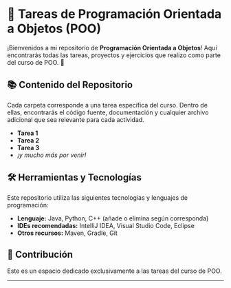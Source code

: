 # 🚀 Tareas de Programación Orientada a Objetos (POO)

¡Bienvenidos a mi repositorio de **Programación Orientada a Objetos**! Aquí encontrarás todas las tareas, proyectos y ejercicios que realizo como parte del curso de POO. 🌟

## 📚 Contenido del Repositorio

Cada carpeta corresponde a una tarea específica del curso. Dentro de ellas, encontrarás el código fuente, documentación y cualquier archivo adicional que sea relevante para cada actividad.

- **Tarea 1** 
- **Tarea 2** 
- **Tarea 3** 
- _¡y mucho más por venir!_

## 🛠️ Herramientas y Tecnologías

Este repositorio utiliza las siguientes tecnologías y lenguajes de programación:

- **Lenguaje:** Java, Python, C++ (añade o elimina según corresponda)
- **IDEs recomendadas:** IntelliJ IDEA, Visual Studio Code, Eclipse
- **Otros recursos:** Maven, Gradle, Git

## 🤝 Contribución

Este es un espacio dedicado exclusivamente a las tareas del curso de POO. 



---




